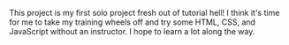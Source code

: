 This project is my first solo project fresh out of tutorial hell!
I think it's time for me to take my training wheels off and try some HTML, CSS, and JavaScript without an instructor. I hope to learn a lot along the way.